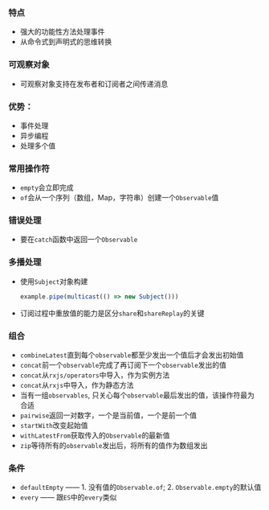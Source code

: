### 特点
+ 强大的功能性方法处理事件
+ 从命令式到声明式的思维转换

### 可观察对象
+ 可观察对象支持在发布者和订阅者之间传递消息

### 优势：
+ 事件处理
+ 异步编程
+ 处理多个值

### 常用操作符
+ `empty`会立即完成
+ `of`会从一个序列（数组，Map，字符串）创建一个`Observable`值

### 错误处理
+ 要在`catch`函数中返回一个`Observable`

### 多播处理
+ 使用`Subject`对象构建
  ```ts
  example.pipe(multicast(() => new Subject()))
  ```
+ 订阅过程中重放值的能力是区分`share`和`shareReplay`的关键

### 组合
+ `combineLatest`直到每个`observable`都至少发出一个值后才会发出初始值
+ `concat`前一个`observable`完成了再订阅下一个`observable`发出的值
+ `concat`从`rxjs/operators`中导入，作为实例方法
+ `concat`从`rxjs`中导入，作为静态方法
+ 当有一组`observables`, 只关心每个`observable`最后发出的值，该操作符最为合适
+ `pairwise`返回一对数字，一个是当前值，一个是前一个值
+ `startWith`改变起始值
+ `withLatestFrom`获取传入的`Observable`的最新值
+ `zip`等待所有的`observable`发出后，将所有的值作为数组发出

### 条件
- `defaultEmpty` —— 1. 没有值的`Observable.of`; 2. `Observable.empty`的默认值
- `every` —— 跟`ES`中的`every`类似